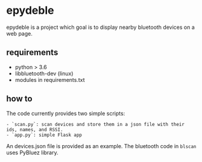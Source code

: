 # epydeble

epydeble is a project which goal is to display nearby bluetooth devices on a web page.

## requirements

   - python > 3.6
   - libbluetooth-dev (linux)
   - modules in requirements.txt

## how to

The code currently provides two simple scripts:

	- `scan.py`: scan devices and store them in a json file with their ids, names, and RSSI.
	- `app.py`: simple Flask app

An devices.json file is provided as an example.
The bluetooth code in `blscan` uses PyBluez library.